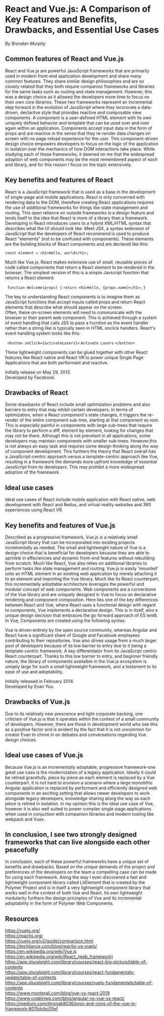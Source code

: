 # React and Vue.js: A Comparison of Key Features and Benefits, Drawbacks, and Essential Use Cases  
*By Brendan Murphy*

## Common features of React and Vue.js
React and Vue.js are powerful JavaScript frameworks that are primarily used in modern front-end application development and share many common features. They share similar design philosophies and are so closely related that they both require companion frameworks and libraries for the same tasks such as routing and state management. However, this was a design choice as it allowed the developers more time to focus on their own core libraries. These two frameworks represent an incremental step forward in the evolution of JavaScript where they incororate a data-driven, declaritve style that provides reactive and composable view components. A component is a user-defined HTML element with its own uniquely defined behavior and template that can be used over and over again within an application. Components accept input data in the form of props and are reactive in the sense that they re-render data changes on screen with no page reload experience for the user. This component-driven design choice empowers developers to focus on the logic of the application in isolation over the mechanics of how DOM interactions take place. While studying each of these frameworks, it dawned on me that the widespread adoption of web components may be the most remembered aspect of each and library, and for this reason I focus on the topic extensively. 

## Key benefits and features of React
React is a JavaScript framework that is used as a base in the development of single-page and mobile applications. React is only concerned with rendering data to the DOM, therefore creating React applications requires the use of additional frameworks for things like state management and routing. This open reliance on outside frameworks is a design feature and lends itself to the idea that React is more of a library than a framework. Developing in React introduces users to a hybrid XML/HTML syntax that describes what the UI should look like. Meet JSX, a syntax extension of JavaScript that the developers of React recommend is used to produce React "elements" (not to be confused with components). These elements are the building blocks of React components and are declared like this:   

```const element = <h1>Hello, world</h1>;```

Much like Vue.js, React makes extensive use of small, reusable pieces of code called components that return a React element to be rendered in the browser. The simplest version of this is a simple Javscript function that returns a React element: 

``` function Welcome(props) {```
```return <h1>Hello, {props.name}</h1>;```
```} ```

The key to understanding React components is to imagine them as JavaScript functions that accept inputs called props and return React elements that describe what should appear on the screen.  
Often, these on-screen elements will need to communicate with the browser or their parent web component. This is achieved through a system of event handling that calls JSX to pass a fucntion as the event handler rather than a string like is typically seen in HTML onclick handlers. React's event handling system looks like this:

``` <button onClick={activateLasers}>```
```Activate Lasers```
```</button> ```

These lightweight components can be glued together with other React features like React native and React VR to power unique Single Page Applications that are both performant and reactive.

Initially release on May 29, 2013.  
Developed by Facebook.   

## Drawbacks of React
Some drawbacks of React include small optimization problems and also barriers to entry that may inhibit certain developers. In terms of optimization, when a React component's state changes, it triggers the re-render of the entire component sub-tree, starting at that component as root. This is especially painful in components with large sub-trees that require the library to perform a diff, element by element, looking for changes that may not be there. Although this is not prevelant in all applications, some developers may maintain components with smaller sub-trees. However,this is not always an easy task and requires some design thinking along the way of component development. This furthers the theory that React overall has a JavaScript-centric approach versus a template-centric approach like Vue, resulting in a framework the demands more upfront knowledge of essential JavaScript from its developers. This may prohibit a more widespread adoption of the framework.

## Ideal use cases
Ideal use cases of React include mobile application with React native, web development with React and Redux, and virtual reality websites and 360 experiences using React VR.  

## Key benefits and features of Vue.js  
Described as a progressive framework, Vue.js is a relatively small JavaScript library that can be incorporated into existing projects incrementally as needed. The small and lightweight nature of Vue is a design choice that is beneficial for developers because they are able to sprinkle in effeciencies and dynamic front-end features without rebuilding from scratch. Much like React, Vue also relies on additional libraries to perform tasks like state management and routing. Vue.js is easily 'mounted' onto an HTML element in an existing web application by merely attaching it to an element and importing the Vue library. Much like its React counterpart, this incrementally adoptable architecture leverages the powerful and modular concept of web components. Web components are a cornerstone of the Vue library and are uniquely designed in Vue to focus on declarative rendering and component composition. Here lies one of the key differences between React and Vue, where React uses a functional design with regard to components, Vue implements a declarative design. This is in itself, also a unique design decision that embraces the go forward approach of ES lent6. In Vue, Components are created using the following syntax:  

Vue is driven entirely by the open source community, whereas Angular and React have a significant share of Google and Facebook employees contributing to their repositories. Vue also drives usage from a much larger pool of developers because of its low barrier to entry due to it being a template-centric framework. A key differentiator from its JavaScript centric React counterpart. Thanks to this low barrier to entry, and beginner friendly nature, the library of components availalble in the Vue.js ecosystem is uniqely large for such a small lightweight framework, and a testament to its ease of use and adoptability.  

Initially released in February 2014.  
Developed by Evan You.    

## Drawbacks of Vue.js  
Due to its relatively new prescence and light corporate backing, one criticism of Vue.js is that it operates within the context of a small community of developers. However, there are those in development world who see this as a positive factor and is evident by the fact that it is not uncommon for creator Evan to chime in on debates and conversations regarding Vue design choices.

## Ideal use cases of Vue.js  
Because Vue.js is an incrementally adoptable, progressive framework-one great use case is the modernization of a legacy application. Ideally it could be retired gracefully, piece by piece as each element is replaced by a Vue counterpart. It is not hard to envision a scenario where a large monolithic Angular application is replaced by performant and efficiently designed web components in an exciting setting that allows newer developers to work alongside legacy developers, knowledge sharing along the way as each piece is retired in isolation. In my opinion this is the ideal use case of Vue, however it is also well suited to power complex single-page applications when used in conjuction with companion libraries and modern tooling like webpack and Vuex.

## In conclusion, I see two strongly designed frameworks that can live alongside each other peacefully
In conclusion, each of these powerful frameworks have a unique set of benefits and drawbacks. Based on the unique demands of the project and preferences of the developers on the team a compelling case can be made for using each framework. Along the way I even discovered a fast and lightweight component library called LitElement that is created by the Polymer Project and is in itself a very lightweight component library that works well in the context of both Vue and React. Its own lightweight modularity furthers the design pricinples of Vue and its incremental adoptability in the form of Polymer Web Components.

## Resources  
https://vuejs.org/  
https://reactjs.org/  
https://vuejs.org/v2/guide/comparison.html  
https://techliance.com/blog/reactjs-vs-vuejs/  
https://en.wikipedia.org/wiki/Vue.js  
https://en.wikipedia.org/wiki/React_(web_framework)   
https://app.pluralsight.com/library/courses/react-big-picture/table-of-contents  
https://app.pluralsight.com/library/courses/react-fundamentals-update/table-of-contents  
https://app.pluralsight.com/library/courses/vuejs-fundamentals/table-of-contents  
https://www.monterail.com/blog/vue-vs-react-2019  
https://www.codeinwp.com/blog/angular-vs-vue-vs-react/  
https://medium.com/@ronak8036/pros-and-cons-of-the-vue-js-framework-8015dcbc05ef

